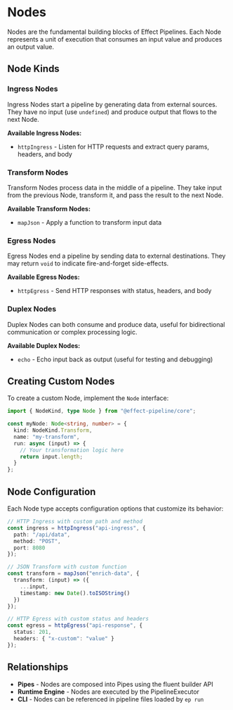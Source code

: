 # Nodes

Nodes are the fundamental building blocks of Effect Pipelines. Each Node represents a unit of execution that consumes an input value and produces an output value.

## Node Kinds

### Ingress Nodes
Ingress Nodes start a pipeline by generating data from external sources. They have no input (use `undefined`) and produce output that flows to the next Node.

**Available Ingress Nodes:**
- `httpIngress` - Listen for HTTP requests and extract query params, headers, and body

### Transform Nodes  
Transform Nodes process data in the middle of a pipeline. They take input from the previous Node, transform it, and pass the result to the next Node.

**Available Transform Nodes:**
- `mapJson` - Apply a function to transform input data

### Egress Nodes
Egress Nodes end a pipeline by sending data to external destinations. They may return `void` to indicate fire-and-forget side-effects.

**Available Egress Nodes:**
- `httpEgress` - Send HTTP responses with status, headers, and body

### Duplex Nodes
Duplex Nodes can both consume and produce data, useful for bidirectional communication or complex processing logic.

**Available Duplex Nodes:**
- `echo` - Echo input back as output (useful for testing and debugging)

## Creating Custom Nodes

To create a custom Node, implement the `Node` interface:

```typescript
import { NodeKind, type Node } from "@effect-pipeline/core";

const myNode: Node<string, number> = {
  kind: NodeKind.Transform,
  name: "my-transform",
  run: async (input) => {
    // Your transformation logic here
    return input.length;
  }
};
```

## Node Configuration

Each Node type accepts configuration options that customize its behavior:

```typescript
// HTTP Ingress with custom path and method
const ingress = httpIngress("api-ingress", {
  path: "/api/data",
  method: "POST",
  port: 8080
});

// JSON Transform with custom function
const transform = mapJson("enrich-data", {
  transform: (input) => ({
    ...input,
    timestamp: new Date().toISOString()
  })
});

// HTTP Egress with custom status and headers
const egress = httpEgress("api-response", {
  status: 201,
  headers: { "x-custom": "value" }
});
```

## Relationships

- **Pipes** - Nodes are composed into Pipes using the fluent builder API
- **Runtime Engine** - Nodes are executed by the PipelineExecutor
- **CLI** - Nodes can be referenced in pipeline files loaded by `ep run` 